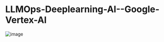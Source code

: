 # LLMOps-Deeplearning-AI--Google-Vertex-AI

![image](https://github.com/user-attachments/assets/5e1798b3-0f9d-48ee-9e38-65e2850a77e7)
